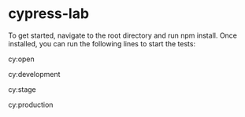 # cypress-lab
To get started, navigate to the root directory and run npm install. Once installed, you can run the following lines to start the tests:

cy:open

cy:development

cy:stage

cy:production
